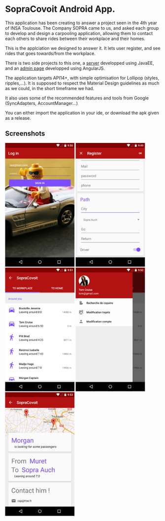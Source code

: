 # SopraCovoit Android App.

This application has been creating to answer a project seen in the 4th year of INSA Toulouse. 
The Company SOPRA came to us, and asked each group to develop and design a carpooling application, 
allowing them to contact each others to share rides between their workplace and their homes.

This is the applciation we designed to answer it. It lets user register, and see rides that goes towards/from the workplace.


There is two side projects to this one, a [server](https://github.com/SopraCovoit/SiteWeb) developped using JavaEE, 
and an [admin page](https://github.com/SopraCovoit/SiteWeb) developped using AngularJS.

The application targets API14+, with simple optimisation for Lollipop (styles, ripples,...). It is supposed to respect the 
Material Design guidelines as much as we could, in the short timeframe we had.

It also uses some of the recommended features and tools from Google (SyncAdapters, AccountManager...)

You can either import the application in your ide, or download the apk given as a release.

## Screenshots
<a href="https://raw.githubusercontent.com/SopraCovoit/AndroidApp/master/screenshots/1.home.png"><img src="https://raw.githubusercontent.com/SopraCovoit/AndroidApp/master/screenshots/1.home.png" height="400"/></a>
<a href="https://raw.githubusercontent.com/SopraCovoit/AndroidApp/master/screenshots/2.account_creation.png"><img src="https://raw.githubusercontent.com/SopraCovoit/AndroidApp/master/screenshots/2.account_creation.png" height="400"/></a>
<a href="https://raw.githubusercontent.com/SopraCovoit/AndroidApp/master/screenshots/3.user_list.png"><img src="https://raw.githubusercontent.com/SopraCovoit/AndroidApp/master/screenshots/3.user_list.png" height="400"/></a>
<a href="https://raw.githubusercontent.com/SopraCovoit/AndroidApp/master/screenshots/4.drawer.png"><img src="https://raw.githubusercontent.com/SopraCovoit/AndroidApp/master/screenshots/4.drawer.png" height="400"/></a>
<a href="https://raw.githubusercontent.com/SopraCovoit/AndroidApp/master/screenshots/5.details.png"><img src="https://raw.githubusercontent.com/SopraCovoit/AndroidApp/master/screenshots/5.details.png" height="400"/></a> 


